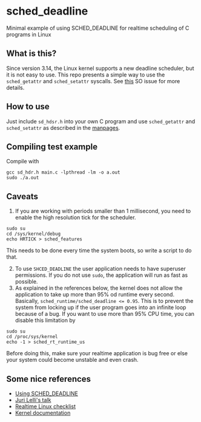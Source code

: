 # sched_deadline
Minimal example of using SCHED_DEADLINE for realtime scheduling of C programs in Linux


## What is this?
Since version 3.14, the Linux kernel supports a new deadline scheduler, but it is not easy to use.
This repo presents a simple way to use the `sched_getattr` and `sched_setattr` syscalls.
See [this](https://stackoverflow.com/questions/50082317/is-sched-deadline-officially-supported-in-ubuntu-16-04) SO issue for more details.

## How to use
Just include `sd_hdsr.h` into your own C program and use `sched_getattr` and `sched_setattr` as described in the [manpages](https://man7.org/linux/man-pages/man2/sched_setattr.2.html).

## Compiling test example

Compile with
```Shell
gcc sd_hdr.h main.c -lpthread -lm -o a.out
sudo ./a.out
```

## Caveats
1. If you are working with periods smaller than 1 millisecond, you need to enable the high resolution tick for the scheduler.

```Shell
sudo su
cd /sys/kernel/debug
echo HRTICK > sched_features
```

This needs to be done every time the system boots, so write a script to do that.

2. To use `SHCED_DEADLINE` the user application needs to have superuser permissions. If you do not use `sudo`, the application will run as fast as possible.
3. As explained in the references below, the kernel does not allow the application to take up more than 95% od runtime every second. Basically, `sched_runtime/sched_deadline <= 0.95`. This is to prevent the system from locking up if the user program goes into an infinite loop because of a bug. If you want to use more than 95% CPU time, you can disable this limitation by

```Shell
sudo su
cd /proc/sys/kernel
echo -1 > sched_rt_runtime_us
```
Before doing this, make sure your realtime application is bug free or else your system could become unstable and even crash.


## Some nice references

- [Using SCHED_DEADLINE](https://youtu.be/TDR-rgWopgM)
- [Juri Lelli's talk](https://youtu.be/AmyfSjRMcIY)
- [Realtime Linux checklist](https://youtu.be/NrjXEaTSyrw)
- [Kernel documentation](https://docs.kernel.org/scheduler/sched-deadline.html)
